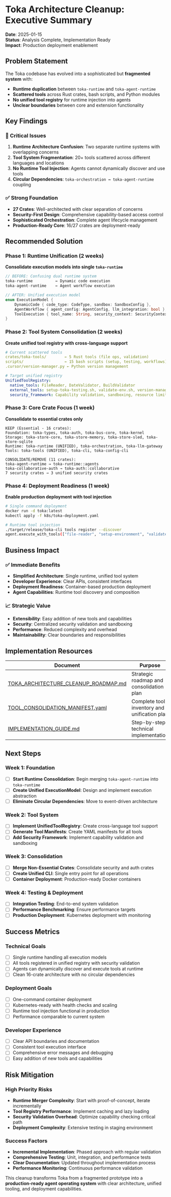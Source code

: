 # Toka Architecture Cleanup: Executive Summary

**Date**: 2025-01-15  
**Status**: Analysis Complete, Implementation Ready  
**Impact**: Production deployment enablement  

## Problem Statement

The Toka codebase has evolved into a sophisticated but **fragmented system** with:
- **Runtime duplication** between `toka-runtime` and `toka-agent-runtime`
- **Scattered tools** across Rust crates, bash scripts, and Python modules
- **No unified tool registry** for runtime injection into agents
- **Unclear boundaries** between core and extension functionality

## Key Findings

### 🔴 Critical Issues
1. **Runtime Architecture Confusion**: Two separate runtime systems with overlapping concerns
2. **Tool System Fragmentation**: 20+ tools scattered across different languages and locations
3. **No Runtime Tool Injection**: Agents cannot dynamically discover and use tools
4. **Circular Dependencies**: `toka-orchestration ↔ toka-agent-runtime` coupling

### ✅ Strong Foundation
- **27 Crates**: Well-architected with clear separation of concerns
- **Security-First Design**: Comprehensive capability-based access control
- **Sophisticated Orchestration**: Complete agent lifecycle management
- **Production-Ready Core**: 16/27 crates are deployment-ready

## Recommended Solution

### Phase 1: Runtime Unification (2 weeks)
**Consolidate execution models into single `toka-runtime`**

```rust
// BEFORE: Confusing dual runtime system
toka-runtime          ← Dynamic code execution
toka-agent-runtime    ← Agent workflow execution

// AFTER: Unified execution model
enum ExecutionModel {
    DynamicCode { code_type: CodeType, sandbox: SandboxConfig },
    AgentWorkflow { agent_config: AgentConfig, llm_integration: bool },
    ToolExecution { tool_name: String, security_context: SecurityContext },
}
```

### Phase 2: Tool System Consolidation (2 weeks)  
**Create unified tool registry with cross-language support**

```yaml
# Current scattered tools
crates/toka-tools/        ← 5 Rust tools (file ops, validation)
scripts/                  ← 15 bash scripts (setup, testing, workflows)
.cursor/version-manager.py ← Python version management

# Target unified registry
UnifiedToolRegistry:
  native_tools: FileReader, DateValidator, BuildValidator
  external_tools: setup-toka-testing.sh, validate-env.sh, version-manager.py
  security_framework: Capability validation, sandboxing, resource limits
```

### Phase 3: Core Crate Focus (1 week)
**Consolidate to essential crates only**

```
KEEP (Essential - 16 crates):
Foundation: toka-types, toka-auth, toka-bus-core, toka-kernel
Storage: toka-store-core, toka-store-memory, toka-store-sled, toka-store-sqlite
Runtime: toka-runtime (UNIFIED), toka-orchestration, toka-llm-gateway
Tools: toka-tools (UNIFIED), toka-cli, toka-config-cli

CONSOLIDATE/REMOVE (11 crates):
toka-agent-runtime → toka-runtime::agents
toka-collaborative-auth → toka-auth::collaborative
7 security crates → 3 unified security crates
```

### Phase 4: Deployment Readiness (1 week)
**Enable production deployment with tool injection**

```bash
# Single command deployment
docker run -d toka:latest
kubectl apply -f k8s/toka-deployment.yaml

# Runtime tool injection
./target/release/toka-cli tools register --discover
agent.execute_with_tools(["file-reader", "setup-environment", "validate-dates"])
```

## Business Impact

### ✅ Immediate Benefits
- **Simplified Architecture**: Single runtime, unified tool system
- **Developer Experience**: Clear APIs, consistent interfaces
- **Deployment Readiness**: Container-based production deployment
- **Agent Capabilities**: Runtime tool discovery and composition

### 📈 Strategic Value
- **Extensibility**: Easy addition of new tools and capabilities
- **Security**: Centralized security validation and sandboxing  
- **Performance**: Reduced complexity and overhead
- **Maintainability**: Clear boundaries and responsibilities

## Implementation Resources

| Document | Purpose | Timeline |
|----------|---------|----------|
| [TOKA_ARCHITECTURE_CLEANUP_ROADMAP.md](TOKA_ARCHITECTURE_CLEANUP_ROADMAP.md) | Strategic roadmap and consolidation plan | 4-5 weeks |
| [TOOL_CONSOLIDATION_MANIFEST.yaml](TOOL_CONSOLIDATION_MANIFEST.yaml) | Complete tool inventory and unification plan | Reference |
| [IMPLEMENTATION_GUIDE.md](IMPLEMENTATION_GUIDE.md) | Step-by-step technical implementation | Implementation |

## Next Steps

### Week 1: Foundation
- [ ] **Start Runtime Consolidation**: Begin merging `toka-agent-runtime` into `toka-runtime`
- [ ] **Create Unified ExecutionModel**: Design and implement execution abstraction
- [ ] **Eliminate Circular Dependencies**: Move to event-driven architecture

### Week 2: Tool System
- [ ] **Implement UnifiedToolRegistry**: Create cross-language tool support
- [ ] **Generate Tool Manifests**: Create YAML manifests for all tools
- [ ] **Add Security Framework**: Implement capability validation and sandboxing

### Week 3: Consolidation  
- [ ] **Merge Non-Essential Crates**: Consolidate security and auth crates
- [ ] **Create Unified CLI**: Single entry point for all operations
- [ ] **Container Deployment**: Production-ready Docker containers

### Week 4: Testing & Deployment
- [ ] **Integration Testing**: End-to-end system validation
- [ ] **Performance Benchmarking**: Ensure performance targets
- [ ] **Production Deployment**: Kubernetes deployment with monitoring

## Success Metrics

### Technical Goals
- [ ] Single runtime handling all execution models
- [ ] All tools registered in unified registry with security validation
- [ ] Agents can dynamically discover and execute tools at runtime
- [ ] Clean 16-crate architecture with no circular dependencies

### Deployment Goals  
- [ ] One-command container deployment
- [ ] Kubernetes-ready with health checks and scaling
- [ ] Runtime tool injection functional in production
- [ ] Performance comparable to current system

### Developer Experience
- [ ] Clear API boundaries and documentation
- [ ] Consistent tool execution interface
- [ ] Comprehensive error messages and debugging
- [ ] Easy addition of new tools and capabilities

## Risk Mitigation

### High Priority Risks
- **Runtime Merger Complexity**: Start with proof-of-concept, iterate incrementally
- **Tool Registry Performance**: Implement caching and lazy loading
- **Security Validation Overhead**: Optimize capability checking critical path
- **Deployment Complexity**: Extensive testing in staging environment

### Success Factors
- **Incremental Implementation**: Phased approach with regular validation
- **Comprehensive Testing**: Unit, integration, and performance tests
- **Clear Documentation**: Updated throughout implementation process
- **Performance Monitoring**: Continuous performance validation

This cleanup transforms Toka from a fragmented prototype into a **production-ready agent operating system** with clear architecture, unified tooling, and deployment capabilities.